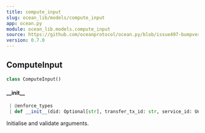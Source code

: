 ```yaml
---
title: compute_input
slug: ocean_lib/models/compute_input
app: ocean.py
module: ocean_lib.models.compute_input
source: https://github.com/oceanprotocol/ocean.py/blob/issue497-bumpversion-to-v0.7.0/ocean_lib/models/compute_input.py
version: 0.7.0
---
```

## ComputeInput

```python
class ComputeInput()
```

#### \_\_init\_\_

```python
 | @enforce_types
 | def __init__(did: Optional[str], transfer_tx_id: str, service_id: Union[str, int], userdata: Optional[Dict] = None) -> None
```

Initialise and validate arguments.

